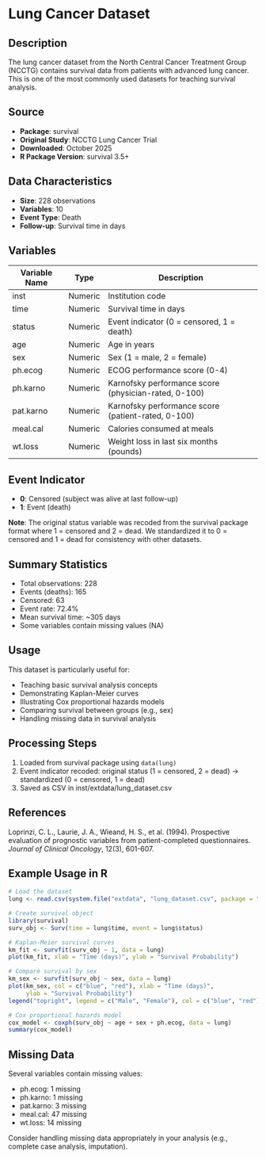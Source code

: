 # Lung Cancer Dataset

## Description

The lung cancer dataset from the North Central Cancer Treatment Group (NCCTG) contains survival data from patients with advanced lung cancer. This is one of the most commonly used datasets for teaching survival analysis.

## Source

- **Package**: survival
- **Original Study**: NCCTG Lung Cancer Trial
- **Downloaded**: October 2025
- **R Package Version**: survival 3.5+

## Data Characteristics

- **Size**: 228 observations
- **Variables**: 10
- **Event Type**: Death
- **Follow-up**: Survival time in days

## Variables

| Variable Name | Type    | Description                                          |
|--------------|---------|------------------------------------------------------|
| inst         | Numeric | Institution code                                     |
| time         | Numeric | Survival time in days                                |
| status       | Numeric | Event indicator (0 = censored, 1 = death)            |
| age          | Numeric | Age in years                                         |
| sex          | Numeric | Sex (1 = male, 2 = female)                           |
| ph.ecog      | Numeric | ECOG performance score (0-4)                         |
| ph.karno     | Numeric | Karnofsky performance score (physician-rated, 0-100) |
| pat.karno    | Numeric | Karnofsky performance score (patient-rated, 0-100)   |
| meal.cal     | Numeric | Calories consumed at meals                           |
| wt.loss      | Numeric | Weight loss in last six months (pounds)              |

## Event Indicator

- **0**: Censored (subject was alive at last follow-up)
- **1**: Event (death)

**Note**: The original status variable was recoded from the survival package format where 1 = censored and 2 = dead. We standardized it to 0 = censored and 1 = dead for consistency with other datasets.

## Summary Statistics

- Total observations: 228
- Events (deaths): 165
- Censored: 63
- Event rate: 72.4%
- Mean survival time: ~305 days
- Some variables contain missing values (NA)

## Usage

This dataset is particularly useful for:
- Teaching basic survival analysis concepts
- Demonstrating Kaplan-Meier curves
- Illustrating Cox proportional hazards models
- Comparing survival between groups (e.g., sex)
- Handling missing data in survival analysis

## Processing Steps

1. Loaded from survival package using `data(lung)`
2. Event indicator recoded: original status (1 = censored, 2 = dead) → standardized (0 = censored, 1 = dead)
3. Saved as CSV in inst/extdata/lung_dataset.csv

## References

Loprinzi, C. L., Laurie, J. A., Wieand, H. S., et al. (1994). Prospective evaluation of prognostic variables from patient-completed questionnaires. *Journal of Clinical Oncology*, 12(3), 601-607.

## Example Usage in R

```r
# Load the dataset
lung <- read.csv(system.file("extdata", "lung_dataset.csv", package = "ml4time2event"))

# Create survival object
library(survival)
surv_obj <- Surv(time = lung$time, event = lung$status)

# Kaplan-Meier survival curves
km_fit <- survfit(surv_obj ~ 1, data = lung)
plot(km_fit, xlab = "Time (days)", ylab = "Survival Probability")

# Compare survival by sex
km_sex <- survfit(surv_obj ~ sex, data = lung)
plot(km_sex, col = c("blue", "red"), xlab = "Time (days)",
     ylab = "Survival Probability")
legend("topright", legend = c("Male", "Female"), col = c("blue", "red"), lty = 1)

# Cox proportional hazards model
cox_model <- coxph(surv_obj ~ age + sex + ph.ecog, data = lung)
summary(cox_model)
```

## Missing Data

Several variables contain missing values:
- ph.ecog: 1 missing
- ph.karno: 1 missing
- pat.karno: 3 missing
- meal.cal: 47 missing
- wt.loss: 14 missing

Consider handling missing data appropriately in your analysis (e.g., complete case analysis, imputation).
